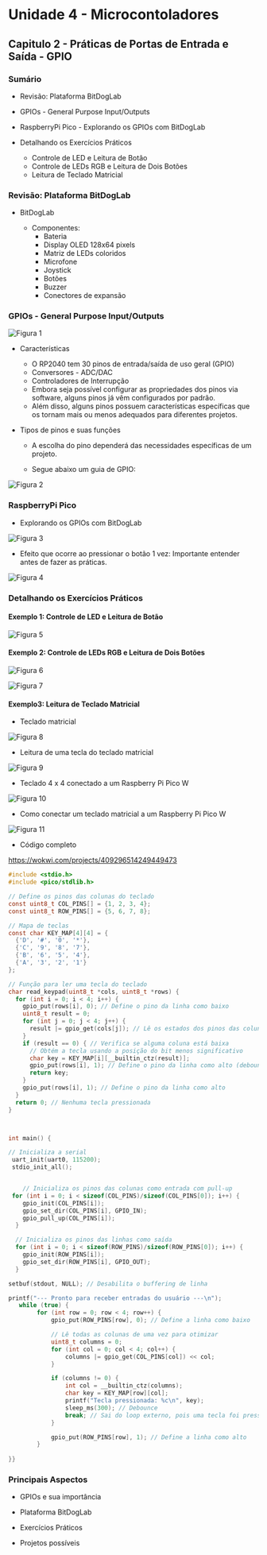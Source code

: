 # Unidade 4 - Microcontoladores

## Capitulo 2 - Práticas de Portas de Entrada e Saída - GPIO

### Sumário

* Revisão: Plataforma BitDogLab

* GPIOs - General Purpose Input/Outputs

* RaspberryPi Pico - Explorando os GPIOs com BitDogLab

* Detalhando os Exercícios Práticos

	- Controle de LED e Leitura de Botão
	- Controle de LEDs RGB e Leitura de Dois Botões
	- Leitura de Teclado Matricial

### Revisão: Plataforma BitDogLab

* BitDogLab

	- Componentes: 
		- Bateria
		- Display OLED 128x64 pixels
		- Matriz de LEDs coloridos
		- Microfone
		- Joystick
		- Botões
		- Buzzer
		- Conectores de expansão
		
### GPIOs - General Purpose Input/Outputs

![Figura 1](https://github.com/ubiratantavares/embarcatech_repository/blob/main/unidade4/capitulo2/gpios.png)

* Características

	- O RP2040 tem 30 pinos de entrada/saída de uso geral (GPIO)
	- Conversores - ADC/DAC
	- Controladores de Interrupção
	- Embora seja possível configurar as propriedades dos pinos via software, alguns pinos já vêm configurados por padrão.
	- Além disso, alguns pinos possuem características específicas que os tornam mais ou menos adequados para diferentes projetos.

* Tipos de pinos e suas funções

	- A escolha do pino dependerá das necessidades específicas de um projeto.

	- Segue abaixo um guia de GPIO:

![Figura 2](https://github.com/ubiratantavares/embarcatech_repository/blob/main/unidade4/capitulo2/tipos_pinos_gpios.png)

### RaspberryPi Pico

* Explorando os GPIOs com BitDogLab

![Figura 3](https://github.com/ubiratantavares/embarcatech_repository/blob/main/unidade4/capitulo2/componentes_pinos_gpios.png)

* Efeito que ocorre ao pressionar o botão 1 vez: Importante entender antes de fazer as práticas.

![Figura 4](https://github.com/ubiratantavares/embarcatech_repository/blob/main/unidade4/capitulo2/efeito_bounce.png)

### Detalhando os Exercícios Práticos

#### Exemplo 1: Controle de LED e Leitura de Botão

![Figura 5](https://github.com/ubiratantavares/embarcatech_repository/blob/main/unidade4/capitulo2/exemplo1.png)

#### Exemplo 2: Controle de LEDs RGB e Leitura de Dois Botões

![Figura 6](https://github.com/ubiratantavares/embarcatech_repository/blob/main/unidade4/capitulo2/exemplo2_1.png)

![Figura 7](https://github.com/ubiratantavares/embarcatech_repository/blob/main/unidade4/capitulo2/exemplo2_2.png)

#### Exemplo3: Leitura de Teclado Matricial

* Teclado matricial

![Figura 8](https://github.com/ubiratantavares/embarcatech_repository/blob/main/unidade4/capitulo2/exemplo3_1.png)

* Leitura de uma tecla do teclado matricial

![Figura 9](https://github.com/ubiratantavares/embarcatech_repository/blob/main/unidade4/capitulo2/exemplo3_2.png)

* Teclado 4 x 4 conectado a um Raspberry Pi Pico W

![Figura 10](https://github.com/ubiratantavares/embarcatech_repository/blob/main/unidade4/capitulo2/exemplo3_3.png)

* Como conectar um teclado matricial a um Raspberry Pi Pico W

![Figura 11](https://github.com/ubiratantavares/embarcatech_repository/blob/main/unidade4/capitulo2/exemplo3_4.png)

* Código completo

https://wokwi.com/projects/409296514249449473

```C
#include <stdio.h>
#include <pico/stdlib.h>

// Define os pinos das colunas do teclado
const uint8_t COL_PINS[] = {1, 2, 3, 4}; 
const uint8_t ROW_PINS[] = {5, 6, 7, 8};

// Mapa de teclas 
const char KEY_MAP[4][4] = {
  {'D', '#', '0', '*'},
  {'C', '9', '8', '7'},
  {'B', '6', '5', '4'},
  {'A', '3', '2', '1'}
};

// Função para ler uma tecla do teclado
char read_keypad(uint8_t *cols, uint8_t *rows) {
  for (int i = 0; i < 4; i++) {
    gpio_put(rows[i], 0); // Define o pino da linha como baixo
    uint8_t result = 0;
    for (int j = 0; j < 4; j++) {
      result |= gpio_get(cols[j]); // Lê os estados dos pinos das colunas
    }
    if (result == 0) { // Verifica se alguma coluna está baixa
      // Obtém a tecla usando a posição do bit menos significativo
      char key = KEY_MAP[i][__builtin_ctz(result)]; 
      gpio_put(rows[i], 1); // Define o pino da linha como alto (debounce)
      return key;
    }
    gpio_put(rows[i], 1); // Define o pino da linha como alto
  }
  return 0; // Nenhuma tecla pressionada
}



int main() {

// Inicializa a serial
 uart_init(uart0, 115200);
 stdio_init_all();


    // Inicializa os pinos das colunas como entrada com pull-up
 for (int i = 0; i < sizeof(COL_PINS)/sizeof(COL_PINS[0]); i++) {
    gpio_init(COL_PINS[i]);
    gpio_set_dir(COL_PINS[i], GPIO_IN);
    gpio_pull_up(COL_PINS[i]);
  }

  // Inicializa os pinos das linhas como saída
  for (int i = 0; i < sizeof(ROW_PINS)/sizeof(ROW_PINS[0]); i++) {
    gpio_init(ROW_PINS[i]);
    gpio_set_dir(ROW_PINS[i], GPIO_OUT);
  }

setbuf(stdout, NULL); // Desabilita o buffering de linha

printf("--- Pronto para receber entradas do usuário ---\n");
   while (true) {
        for (int row = 0; row < 4; row++) {
            gpio_put(ROW_PINS[row], 0); // Define a linha como baixo

            // Lê todas as colunas de uma vez para otimizar
            uint8_t columns = 0;
            for (int col = 0; col < 4; col++) {
                columns |= gpio_get(COL_PINS[col]) << col;
            }

            if (columns != 0) {
                int col = __builtin_ctz(columns);
                char key = KEY_MAP[row][col];
                printf("Tecla pressionada: %c\n", key);
                sleep_ms(300); // Debounce
                break; // Sai do loop externo, pois uma tecla foi pressionada
            }

            gpio_put(ROW_PINS[row], 1); // Define a linha como alto
        }
  
}}
```

### Principais Aspectos

* GPIOs e sua importância

* Plataforma BitDogLab

* Exercícios Práticos

* Projetos possíveis
